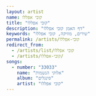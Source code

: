 ```yaml
---
layout: artist
name: קובי אפללו
title: "קובי אפללו"
description: "דף האמן קובי אפללו"
keywords: "שירים, מוזיקה, קובי אפללו"
permalink: /artists/קובי-אפללו
redirect_from:
  - /artists/list/קובי אפללו
  - /artists/קובי-אפללו/
songs:
  - number: "33033"
    name: "אלוקי הנשמות"
    album: "סינגלים"
    artist: "קובי אפללו"
---
```

